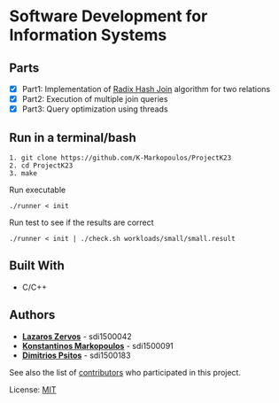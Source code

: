 # Software Development for Information Systems


## Parts

- [x] Part1: Implementation of [Radix Hash Join](https://systems.ethz.ch/node/334) algorithm for two relations
- [x] Part2: Execution of multiple join queries
- [x] Part3: Query optimization using threads

## Run in a terminal/bash

```
1. git clone https://github.com/K-Markopoulos/ProjectK23
2. cd ProjectK23
3. make
```
Run executable
```
./runner < init
```
Run test to see if the results are correct
```
./runner < init | ./check.sh workloads/small/small.result
```

## Built With

* C/C++

## Authors

* [**Lazaros Zervos**](https://github.com/lazlozerv) - sdi1500042
* [**Konstantinos Markopoulos**](https://github.com/K-Markopoulos) - sdi1500091
* [**Dimitrios Psitos**](https://github.com/) - sdi1500183

See also the list of [contributors](https://github.com/K-Markopoulos/ProjectK23/contributors) who participated in this project.


License: [MIT](https://choosealicense.com/licenses/mit/)
